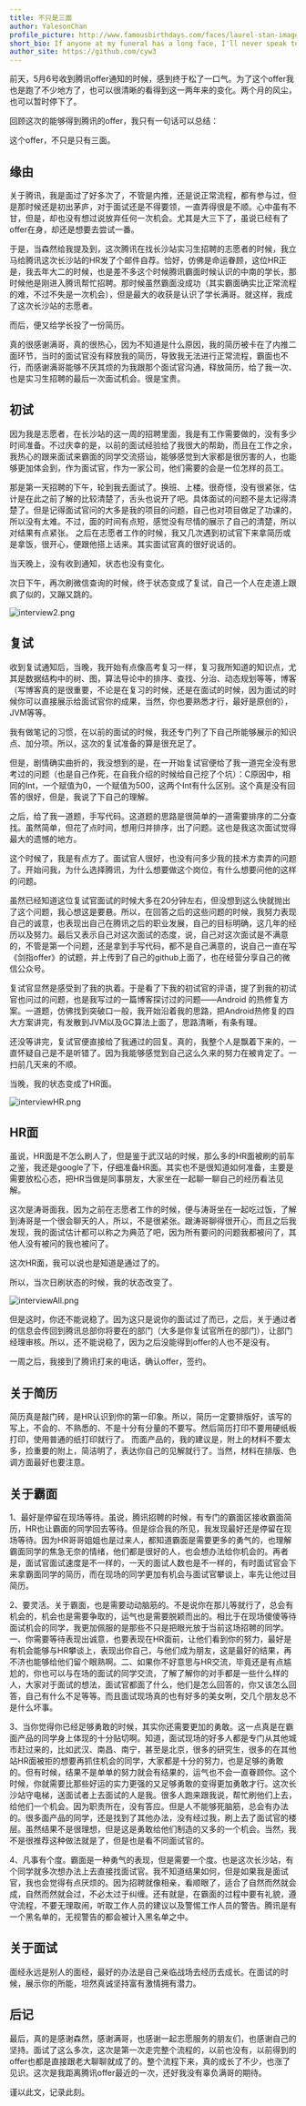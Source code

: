 ```yaml
---
title: 不只是三面
author: YalesonChan
profile_picture: http://www.famousbirthdays.com/faces/laurel-stan-image.jpg
short_bio: If anyone at my funeral has a long face, I'll never speak to him again.
author_site: https://github.com/cyw3
---
```


前天，5月6号收到腾讯offer通知的时候，感到终于松了一口气。为了这个offer我也是跑了不少地方了，也可以很清晰的看得到这一两年来的变化。两个月的风尘，也可以暂时停下了。

回顾这次的能够得到腾讯的offer，我只有一句话可以总结：

这个offer，不只是只有三面。

## 缘由

关于腾讯，我是面过了好多次了，不管是内推，还是说正常流程，都有参与过，但是那时候还是初出茅庐，对于面试还是不得要领，一直弄得很是不顺。心中虽有不甘，但是，却也没有想过说放弃任何一次机会。尤其是大三下了，虽说已经有了offer在身，却还是想要去尝试一番。

于是，当森然给我提及到，这次腾讯在找长沙站实习生招聘的志愿者的时候，我立马给腾讯这次长沙站的HR发了个邮件自荐。恰好，仿佛是命运眷顾，这位HR正是，我去年大二的时候，也是差不多这个时候腾讯霸面时候认识的中南的学长，那时候他是刚进入腾讯帮忙招聘。那时候虽然霸面没成功（其实霸面确实比正常流程的难，不过不失是一次机会），但是最大的收获是认识了学长满哥。就这样，我成了这次长沙站的志愿者。

而后，便又给学长投了一份简历。

真的很感谢满哥，真的很热心，因为不知道是什么原因，我的简历被卡在了内推二面环节，当时的面试官没有释放我的简历，导致我无法进行正常流程，霸面也不行，而感谢满哥能够不厌其烦的为我跟那个面试官沟通，释放简历，给了我一次、也是实习生招聘的最后一次面试机会。很是宝贵。

## 初试

因为我是志愿者，在长沙站的这一周的招聘里面，我是有工作需要做的，没有多少时间准备。不过庆幸的是，以前的面试经验给了我很大的帮助，而且在工作之余，我热心的跟来面试来霸面的同学交流搭讪，能够感觉到大家都是很厉害的人，也能够更加体会到，作为面试官，作为一家公司，他们需要的会是一位怎样的员工。

那是第一天招聘的下午，轮到我去面试了。换班、上楼。很奇怪，没有很紧张，估计是在此之前了解的比较清楚了，舌头也说开了吧。具体面试的问题不是太记得清楚了。但是记得面试官问的大多是我的项目的问题，自己也对项目做足了功课的，所以没有太难。不过，面的时间有点短，感觉没有尽情的展示了自己的清楚，所以对结果有点紧张。
之后在志愿者工作的时候，我又几次遇到初试官下来拿简历或是拿饭，很开心，便跟他搭上话来。其实面试官真的很好说话的。

当天晚上，没有收到通知，状态也没有变化。

次日下午，再次刷微信查询的时候，终于状态变成了复试，自己一个人在走道上跟疯了似的，又蹦又跳的。

![interview2.png](/img/interview2.png)

## 复试

收到复试通知后，当晚，我开始有点像高考复习一样，复习我所知道的知识点，尤其是数据结构中的树、图，算法导论中的排序、查找、分治、动态规划等等，博客（写博客真的是很重要，不论是在复习的时候，还是在面试的时候，因为面试的时候你可以直接展示给面试官你的成果，当然，你也要熟悉才行，最好是原创的），JVM等等。

我有做笔记的习惯，在以前的面试的时候，我还专门列了下自己所能够展示的知识点、加分项。所以，这次的复试准备的算是很充足了。

但是，剧情确实曲折的，我没想到的是，在一开始复试官便给了我一道完全没有思考过的问题（也是自己作死，在自我介绍的时候给自己挖了个坑）：C原因中，相同的Int，一个赋值为0，一个赋值为500，这两个Int有什么区别。这个真是没有回答的很好，但是，我说了下自己的理解。

之后，给了我一道题，手写代码。这道题的思路是很简单的一道需要排序的二分查找。虽然简单，但花了点时间，想用归并排序，出了问题。这也是我这次面试觉得最大的遗憾的地方。

这个时候了，我是有点方了。面试官人很好，也没有问多少我的技术方卖弄的问题了。开始问我，为什么选择腾讯，为什么想要做这个岗位，有什么想要问他的这样的问题。

虽然已经知道这位复试官面试的时候大多在20分钟左右，但没想到这么快就抛出了这个问题，我心想这是要悬。所以，在回答之后的这些问题的时候，我努力表现自己的诚意，也表现出自己在腾讯之后的职业发展，自己的目标明确，这几年的经历以及努力。最后又表示自己对这次面试的态度，说，自己对这次面试是不满意的，不管是第一个问题，还是拿到手写代码，都不是自己满意的，说自己一直在写《剑指offer》的试题，并上传到了自己的github上面了，也在经营分享自己的微信公众号。

复试官显然是感受到了我的执着。于是看了下我的初试官的评语，提了到我的初试官也问过的问题，也是我写过的一篇博客探讨过的问题——Android 的热修复方案。一道题，仿佛找到突破口一般，我开始沿着我的思路，把Android热修复的四大方案讲完，有发散到JVM以及GC算法上面了，思路清晰，有条有理。

还没等讲完，复试官便直接给了我通过的回复。真的，我整个人是飘着下来的，一直怀疑自己是不是听错了。因为我能够感觉到自己这么久来的努力在被肯定了。一扫前几天来的不顺。

当晚，我的状态变成了HR面。

![interviewHR.png](/img/interviewHR.png)

## HR面
虽说，HR面是不怎么刷人了，但是鉴于武汉站的时候，那么多的HR面被刷的前车之鉴，我还是google了下，仔细准备HR面。其实也不是很知道如何准备，主要是需要放松心态，把HR当做是同事朋友，大家坐在一起聊一聊自己的经历看法见解。

这次是涛哥面我，因为之前在志愿者工作的时候，便与涛哥坐在一起吃过饭，了解到涛哥是一个很会聊天的人，所以，不是很紧张。跟涛哥聊得很开心，而且之后我发现，我的面试估计都可以称之为典范了吧，因为所有要问的问题我都被问了，其他人没有被问的我也被问了。

这次HR面，我可以说也是知道是通过了的。

所以，当次日刷状态的时候，我的状态改变了。

![interviewAll.png](/img/interviewAll.png)

但是这时，你还不能说稳了。因为这只是说你的面试过了而已，之后，关于通过者的信息会传回到腾讯总部你将要在的部门（大多是你复试官所在的部门），让部门经理审核。所以，还不能说稳了，因为之后没能得到offer的人也不是没有。

一周之后，我接到了腾讯打来的电话，确认offer，签约。

## 关于简历

简历真是敲门砖，是HR认识到你的第一印象。所以，简历一定要排版好，该写的写上，不会的、不熟悉的、不是十分有分量的不要写。然后简历打印不要用硬纸板打印，使用普通的纸打印就行了。
而面产品的，我的建议是，附上的材料不要太多，捡重要的附上，简洁明了，表达你自己的见解就行了。当然，材料在排版、色调方面最好也要注意。

## 关于霸面

1、最好是停留在现场等待。虽说，腾讯招聘的时候，有专门的霸面区接收霸面简历，HR也让霸面的同学回去等待。但是综合我的所见，我发现最好还是停留在现场等待。因为HR哥哥姐姐也是过来人，都知道霸面是需要更多的勇气的，也理解霸面同学的焦急无奈的情绪，他们都是很好的人，也会想办法给你机会的。再者是，面试官面试速度是不一样的，一天的面试人数也是不一样的，有时面试官会下来拿霸面同学的简历，而在现场的同学更加有机会与面试官攀谈上，率先让他过目简历。

2、要灵活。关于霸面，也是需要动动脑筋的。不是说你在那儿等就行了，总会有机会的，机会也是需要争取的，运气也是需要脱颖而出的。相比于在现场傻傻等待面试机会的同学，我更加佩服的是那些不只是把眼光放于当前这场招聘的同学。一、你需要等待表现出诚意，也要表现在HR面前，让他们看到你的努力，最好是有机会能够与HR攀谈上，表现出你自己，与他们成为朋友，这是最好的结果，再不济也能够给他们留个眼熟啊。二、如果你不好意思与HR交流，毕竟还是有点尴尬的，你也可以与在场的面试的同学交流，了解了解你的对手都是一些什么样的人，大家对于面试的想法，面试官都面了什么，他们是怎么回答的，你又该怎么回答，自己有什么不足等等。而且面试现场真的也有好多的美女咧，交几个朋友总不是什么坏事。

3、当你觉得你已经足够勇敢的时候，其实你还需要更加的勇敢。这一点真是在霸面产品的同学身上体现的十分贴切啊。知道，面试现场的好多人都是专门从其他城市赶过来的，比如武汉、南昌、南宁，甚至是北京，很多的研究生，很多的在其他站HR面被拒的想要再抓住机会的同学，大家都是十分的努力，也是足够的勇敢的。但有时候，结果不是单单的努力就会有结果的，运气也不会一直眷顾你。这个时候，你就需要比那些好运的实力更强的又足够勇敢的变得更加勇敢才行。这次长沙站守电梯，送面试者上去面试的人是我。很多人跑来跟我说，帮忙刷他们上去，给他们一个机会。因为职责所在，没有答应。但是人不能够死脑筋，总会有办法的。很多面产品的同学，还是找到了其他办法，没有经过我，刷上去了面试官的楼层。虽然结果不是很理想，但是这是勇敢给他们制造的又多的一个机会。当然，我不是很推荐这种做法就是了，但是也是看不同面试官的。

4、凡事有个度。霸面是一种勇气的表现，但是需要一个度。也是这次长沙站，有个同学就多次想办法上去直接找面试官。我不知道结果如何，但是如果我是面试官，我也会觉得有点厌烦的。因为招聘就像相亲，看顺眼了，适合了自然而然就会成，自然而然就会过，不必太过于纠缠。还有就是，在霸面的过程中要有礼貌，遵守流程，不要无理取闹，听取工作人员的建议以及警惕工作人员的警告。腾讯是有一个黑名单的，无视警告的都会被计入黑名单之中。

## 关于面试

面经永远是别人的面经，最好的办法是自己亲临战场去经历去成长。在面试的时候，展示你的所能，坦然真诚坚持富有激情拥有潜力。

## 后记

最后，真的是感谢森然，感谢满哥，也感谢一起志愿服务的朋友们，也感谢自己的坚持。面试了这么多次，这次是第一次走完整个流程的，以前也没有，以前得到的offer也都是直接跟老大聊聊就成了的。整个流程下来，真的成长了不少，也涨了见识。这次是我距离腾讯offer最近的一次，还好我没有辜负满哥的期待。

谨以此文，记录此刻。